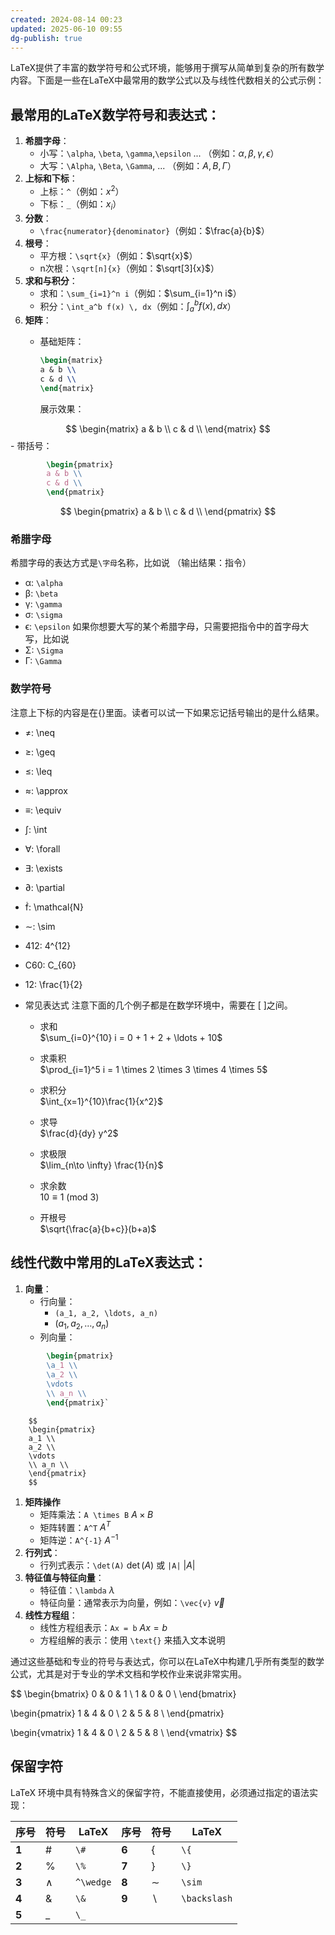 ```yaml
---
created: 2024-08-14 00:23
updated: 2025-06-10 09:55
dg-publish: true
---
```

LaTeX提供了丰富的数学符号和公式环境，能够用于撰写从简单到复杂的所有数学内容。下面是一些在LaTeX中最常用的数学公式以及与线性代数相关的公式示例：

## 最常用的LaTeX数学符号和表达式：

1. **希腊字母**：
    - 小写：`\alpha`, `\beta`, `\gamma`,`\epsilon` ... （例如：$\alpha, \beta, \gamma, \epsilon$）
    - 大写：`\Alpha`, `\Beta`, `\Gamma`, ... （例如：$A, B, \Gamma$）
2. **上标和下标**：
    - 上标：`^`（例如：$x^2$）
    - 下标：`_`（例如：$x_i$）
3. **分数**：
    - `\frac{numerator}{denominator}`（例如：$\frac{a}{b}$）
4. **根号**：
    - 平方根：`\sqrt{x}`（例如：$\sqrt{x}$）
    - n次根：`\sqrt[n]{x}`（例如：$\sqrt[3]{x}$）
5. **求和与积分**：
    - 求和：`\sum_{i=1}^n i`（例如：$\sum_{i=1}^n i$）
    - 积分：`\int_a^b f(x) \, dx`（例如：$\int_a^b f(x) , dx$）
6. **矩阵**：
    - 基础矩阵：
		```latex
		\begin{matrix}
		a & b \\
		c & d \\
		\end{matrix}
		```

		展示效果：

$$
\begin{matrix}
a & b \\
c & d \\
\end{matrix}
$$
		- 带括号：

```latex
		\begin{pmatrix}
		a & b \\
		c & d \\
		\end{pmatrix}
```



$$ \begin{pmatrix} 
 a & b \\ 
 c & d \\ 
 \end{pmatrix}
$$
### 希腊字母
希腊字母的表达方式是`\字母`名称，比如说 （输出结果：指令）
- α: `\alpha`
- β: `\beta`
- γ: `\gamma`
- σ: `\sigma`
- ϵ: `\epsilon`
如果你想要大写的某个希腊字母，只需要把指令中的首字母大写，比如说
- Σ: `\Sigma`
- Γ: `\Gamma`

### 数学符号
注意上下标的内容是在{}里面。读者可以试一下如果忘记括号输出的是什么结果。
- ≠: \neq
- ≥: \geq
- ≤: \leq
- ≈: \approx
- ≡: \equiv
- ∫: \int
- ∀: \forall
- ∃: \exists
- ∂: \partial
- : \mathcal{N}
- ∼: \sim
- 412: 4^{12}
- C60: C_{60}
- 12: \frac{1}{2}

- 常见表达式 注意下面的几个例子都是在数学环境中，需要在 \[ \]之间。
    - 求和  
        $\sum_{i=0}^{10} i = 0 + 1 + 2 + \ldots + 10$
    - 求乘积  
        $\prod_{i=1}^5 i = 1 \times 2 \times 3 \times 4 \times 5$
        
        
    - 求积分  
        $\int_{x=1}^{10}\frac{1}{x^2}$

    - 求导  
        $\frac{d}{dy} y^2$
        
    - 求极限  
        $\lim_{n\to \infty} \frac{1}{n}$
        
        
    - 求余数  
        $10 \equiv 1 \text{ (mod 3)}$
        
        
    - 开根号  
        $\sqrt{\frac{a}{b+c}}(b+a)$


## 线性代数中常用的LaTeX表达式：

1. **向量**：
    - 行向量：
	    - `(a_1, a_2, \ldots, a_n)`
	    - $(a_1, a_2, \ldots, a_n)$
    - 列向量：
```latex
        \begin{pmatrix} 
        \a_1 \\ 
        \a_2 \\ 
        \vdots 
        \\ a_n \\ 
        \end{pmatrix}`
```
        $$
        \begin{pmatrix} 
        a_1 \\ 
        a_2 \\ 
        \vdots
        \\ a_n \\ 
        \end{pmatrix}
        $$
1. **矩阵操作**
    - 矩阵乘法：`A \times B` $A \times B$
    - 矩阵转置：`A^T` $A^T$
    - 矩阵逆：`A^{-1}` $A^{-1}$
2. **行列式**：
    - 行列式表示：`\det(A)`  $\det(A)$ 或 `|A|` $|A|$
3. **特征值与特征向量**：
    - 特征值：`\lambda` $\lambda$
    - 特征向量：通常表示为向量，例如：`\vec{v}` $\vec{v}$
4. **线性方程组**：
    - 线性方程组表示：`Ax = b` $Ax = b$
    - 方程组解的表示：使用 `\text{}` 来插入文本说明

通过这些基础和专业的符号与表达式，你可以在LaTeX中构建几乎所有类型的数学公式，尤其是对于专业的学术文档和学校作业来说非常实用。



$$
\begin{bmatrix}
0 & 0 & 1 \\ 
1 & 0 & 0 \\ 
\end{bmatrix}

\begin{pmatrix}
1 & 4 & 0 \\ 
2 & 5 & 8 \\
\end{pmatrix}

\begin{vmatrix}
1 & 4 & 0 \\ 
2 & 5 & 8 \\
\end{vmatrix}
$$



## 保留字符

LaTeX 环境中具有特殊含义的保留字符，不能直接使用，必须通过指定的语法实现：

| 序号    | 符号  | LaTeX     | 序号    | 符号  | LaTeX        |
| ----- | --- | --------- | ----- | --- | ------------ |
| **1** | #   | `\#`      | **6** | {   | `\{`         |
| **2** | %   | `\%`      | **7** | }   | `\}`         |
| **3** | ∧   | `^\wedge` | **8** | ∼   | `\sim`       |
| **4** | &   | `\&`      | **9** | ∖   | `\backslash` |
| **5** | _   | `\_`      |       |     |              |